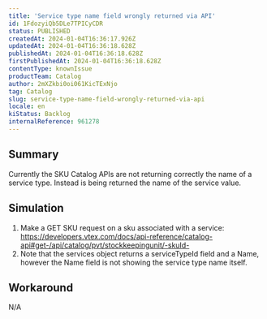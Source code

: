 ```yaml
---
title: 'Service type name field wrongly returned via API'
id: 1FdozyiQb5DLe7TPICyCDR
status: PUBLISHED
createdAt: 2024-01-04T16:36:17.926Z
updatedAt: 2024-01-04T16:36:18.628Z
publishedAt: 2024-01-04T16:36:18.628Z
firstPublishedAt: 2024-01-04T16:36:18.628Z
contentType: knownIssue
productTeam: Catalog
author: 2mXZkbi0oi061KicTExNjo
tag: Catalog
slug: service-type-name-field-wrongly-returned-via-api
locale: en
kiStatus: Backlog
internalReference: 961278
---
```


## Summary


Currently the SKU Catalog APIs are not returning correctly the name of a service type. Instead is being returned the name of the service value.


##

## Simulation



1. Make a GET SKU request on a sku associated with a service: https://developers.vtex.com/docs/api-reference/catalog-api#get-/api/catalog/pvt/stockkeepingunit/-skuId-
2. Note that the services object returns a serviceTypeId field and a Name, however the Name field is not showing the service type name itself.


##

## Workaround


N/A






